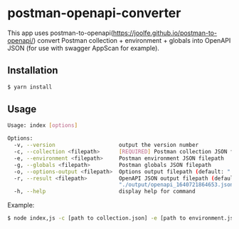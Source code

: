 # postman-openapi-converter

This app uses postman-to-openapi(https://joolfe.github.io/postman-to-openapi/) convert Postman collection + environment + globals into OpenAPI JSON (for use with swagger AppScan for example).

## Installation

```bash
$ yarn install
```

## Usage

```bash
Usage: index [options]

Options:
  -v, --version                    output the version number
  -c, --collection <filepath>      [REQUIRED] Postman collection JSON filepath
  -e, --environment <filepath>     Postman environment JSON filepath
  -g, --globals <filepath>         Postman globals JSON filepath
  -o, --options-output <filepath>  Options output filepath (default: "./output options_1640721864653.json")
  -r, --result <filepath>          OpenAPI JSON output filepath (default:
                                   "./output/openapi_1640721864653.json")
  -h, --help                       display help for command
```

Example:

```bash
$ node index,js -c [path to collection.json] -e [path to environment.json] -g [path to globals.json] -o [path to output options JSON (for debug)] -r [path to output OpenAPI JSON as result]
```
